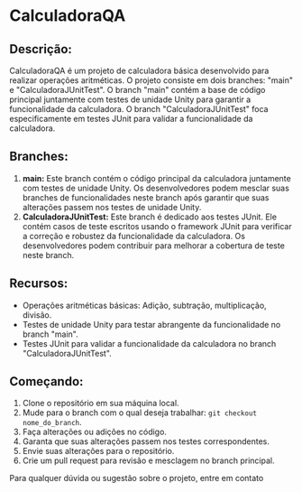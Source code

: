 <h1>CalculadoraQA</h1>

  <h2>Descrição:</h2>
  <p>CalculadoraQA é um projeto de calculadora básica desenvolvido para realizar operações aritméticas. O projeto consiste em dois branches: "main" e "CalculadoraJUnitTest". O branch "main" contém a base de código principal juntamente com testes de unidade Unity para garantir a funcionalidade da calculadora. O branch "CalculadoraJUnitTest" foca especificamente em testes JUnit para validar a funcionalidade da calculadora.</p>

  <h2>Branches:</h2>
  <ol>
    <li><strong>main:</strong> Este branch contém o código principal da calculadora juntamente com testes de unidade Unity. Os desenvolvedores podem mesclar suas branches de funcionalidades neste branch após garantir que suas alterações passem nos testes de unidade Unity.</li>
    <li><strong>CalculadoraJUnitTest:</strong> Este branch é dedicado aos testes JUnit. Ele contém casos de teste escritos usando o framework JUnit para verificar a correção e robustez da funcionalidade da calculadora. Os desenvolvedores podem contribuir para melhorar a cobertura de teste neste branch.</li>
  </ol>

  <h2>Recursos:</h2>
  <ul>
    <li>Operações aritméticas básicas: Adição, subtração, multiplicação, divisão.</li>
    <li>Testes de unidade Unity para testar abrangente da funcionalidade no branch "main".</li>
    <li>Testes JUnit para validar a funcionalidade da calculadora no branch "CalculadoraJUnitTest".</li>
  </ul>

  <h2>Começando:</h2>
  <ol>
    <li>Clone o repositório em sua máquina local.</li>
    <li>Mude para o branch com o qual deseja trabalhar: <code>git checkout nome_do_branch</code>.</li>
    <li>Faça alterações ou adições no código.</li>
    <li>Garanta que suas alterações passem nos testes correspondentes.</li>
    <li>Envie suas alterações para o repositório.</li>
    <li>Crie um pull request para revisão e mesclagem no branch principal.</li>
  </ol>
<p>Para qualquer dúvida ou sugestão sobre o projeto, entre em contato </p>

